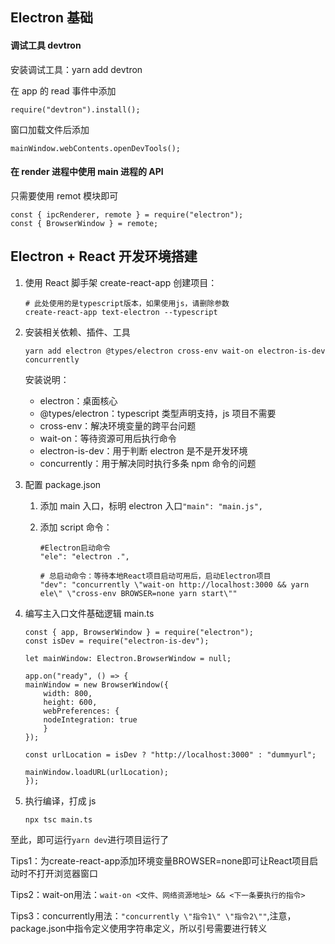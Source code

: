 ## Electron 基础

#### 调试工具 devtron

安装调试工具：yarn add devtron

在 app 的 read 事件中添加

    require("devtron").install();

窗口加载文件后添加

    mainWindow.webContents.openDevTools();

#### 在 render 进程中使用 main 进程的 API

只需要使用 remot 模块即可

    const { ipcRenderer, remote } = require("electron");
    const { BrowserWindow } = remote;

## Electron + React 开发环境搭建

1.  使用 React 脚手架 create-react-app 创建项目：

        # 此处使用的是typescript版本，如果使用js，请删除参数
        create-react-app text-electron --typescript

2.  安装相关依赖、插件、工具

        yarn add electron @types/electron cross-env wait-on electron-is-dev concurrently

    安装说明：

    - electron：桌面核心
    - @types/electron：typescript 类型声明支持，js 项目不需要
    - cross-env：解决环境变量的跨平台问题
    - wait-on：等待资源可用后执行命令
    - electron-is-dev：用于判断 electron 是不是开发环境
    - concurrently：用于解决同时执行多条 npm 命令的问题

3.  配置 package.json

    1.  添加 main 入口，标明 electron 入口`"main": "main.js",`
    2.  添加 script 命令：

            #Electron启动命令
            "ele": "electron .",

            # 总启动命令：等待本地React项目启动可用后，启动Electron项目
            "dev": "concurrently \"wait-on http://localhost:3000 && yarn ele\" \"cross-env BROWSER=none yarn start\""

4.  编写主入口文件基础逻辑 main.ts

        const { app, BrowserWindow } = require("electron");
        const isDev = require("electron-is-dev");

        let mainWindow: Electron.BrowserWindow = null;

        app.on("ready", () => {
        mainWindow = new BrowserWindow({
            width: 800,
            height: 600,
            webPreferences: {
            nodeIntegration: true
            }
        });

        const urlLocation = isDev ? "http://localhost:3000" : "dummyurl";

        mainWindow.loadURL(urlLocation);
        });

5.  执行编译，打成 js

        npx tsc main.ts


至此，即可运行`yarn dev`进行项目运行了

Tips1：为create-react-app添加环境变量BROWSER=none即可让React项目启动时不打开浏览器窗口

Tips2：wait-on用法：`wait-on <文件、网络资源地址> && <下一条要执行的指令>`

Tips3：concurrently用法：`"concurrently \"指令1\" \"指令2\""`,注意，package.json中指令定义使用字符串定义，所以引号需要进行转义